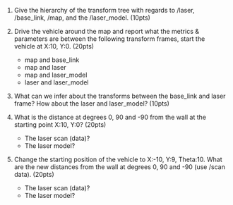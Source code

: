 1.  Give the hierarchy of the transform tree with regards to /laser,  /base_link, /map, and the /laser_model. (10pts)


2. Drive the vehicle around the map and report what the metrics & parameters are between the following transform frames, start the vehicle at  X:10, Y:0.  (20pts)

     - map and base_link
     - map and laser
     - map and laser_model
     - laser and laser_model

3. What can we infer about the transforms between the base_link and laser frame? How about the laser and laser_model? (10pts)

4.  What is the distance at degrees 0, 90 and -90 from the wall at the starting point X:10, Y:0? (20pts)

     - The laser scan (data)?
     - The laser model?

5. Change the starting position of the vehicle to  X:-10, Y:9, Theta:10. What are the new distances from the wall at degrees 0, 90 and -90 (use /scan data). (20pts)
     
     - The laser scan (data)?
     - The laser model?